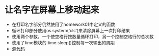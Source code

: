 # 让名字在屏幕上移动起来
- 在打印名字部分仍然使用了homework01中定义的函数
- 循环打印部分使用os.system('cls')来清除屏幕上一次打印结果
- 使用两个参数，一个使空格行按数量循环打印，另一个控制空格行的总次数
- 使用了time模块的 time.sleep()控制每一次输出的周期
- [源代码](https://github.com/liuzhaochen/compuational_physics_N2015302540110/blob/master/homework02/printname%20_level2.py)
